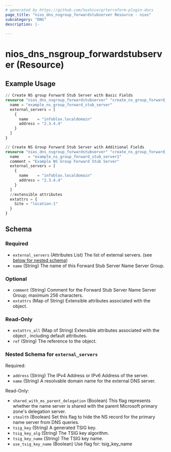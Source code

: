 ```yaml
---
# generated by https://github.com/hashicorp/terraform-plugin-docs
page_title: "nios_dns_nsgroup_forwardstubserver Resource - nios"
subcategory: "DNS"
description: |-
  
---
```


# nios_dns_nsgroup_forwardstubserver (Resource)



## Example Usage

```terraform
// Create NS group Forward Stub Server with Basic Fields
resource "nios_dns_nsgroup_forwardstubserver" "create_ns_group_forward_stub_server" {
  name = "example_ns_group_forward_stub_server"
  external_servers = [
    {
      name    = "infoblox.localdomain"
      address = "2.3.4.4"
    }
  ]
}

// Create NS Group Forward Stub Server with Additional Fields
resource "nios_dns_nsgroup_forwardstubserver" "create_ns_group_forward_stub_server_with_additional_fields" {
  name    = "example_ns_group_forward_stub_server1"
  comment = "Example NS Group Forward Stub Server"
  external_servers = [
    {
      name    = "infoblox.localdomain"
      address = "2.3.4.4"
    }
  ]
  //extensible attributes
  extattrs = {
    Site = "location-1"
  }
}
```

<!-- schema generated by tfplugindocs -->
## Schema

### Required

- `external_servers` (Attributes List) The list of external servers. (see [below for nested schema](#nestedatt--external_servers))
- `name` (String) The name of this Forward Stub Server Name Server Group.

### Optional

- `comment` (String) Comment for the Forward Stub Server Name Server Group; maximum 256 characters.
- `extattrs` (Map of String) Extensible attributes associated with the object.

### Read-Only

- `extattrs_all` (Map of String) Extensible attributes associated with the object , including default attributes.
- `ref` (String) The reference to the object.

<a id="nestedatt--external_servers"></a>
### Nested Schema for `external_servers`

Required:

- `address` (String) The IPv4 Address or IPv6 Address of the server.
- `name` (String) A resolvable domain name for the external DNS server.

Read-Only:

- `shared_with_ms_parent_delegation` (Boolean) This flag represents whether the name server is shared with the parent Microsoft primary zone's delegation server.
- `stealth` (Boolean) Set this flag to hide the NS record for the primary name server from DNS queries.
- `tsig_key` (String) A generated TSIG key.
- `tsig_key_alg` (String) The TSIG key algorithm.
- `tsig_key_name` (String) The TSIG key name.
- `use_tsig_key_name` (Boolean) Use flag for: tsig_key_name
